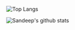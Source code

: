 ![Top Langs](https://github-readme-stats.vercel.app/api/top-langs/?username=tsksandeep&layout=compact&theme=radical&hide=C#&langs_count=8)

![Sandeep's github stats](https://github-readme-stats.vercel.app/api?username=tsksandeep&count_private=true&show_icons=true&theme=radical) 
